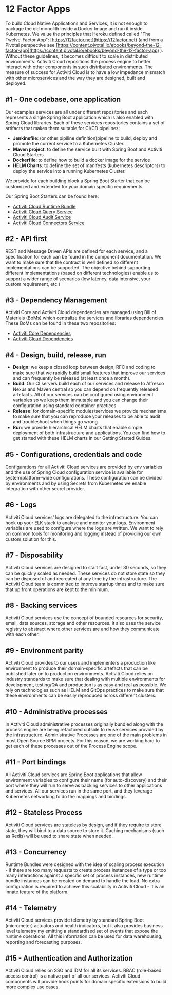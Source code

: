 # 12 Factor Apps

To build Cloud Native Applications and Services, it is not enough to package the old monolith inside a Docker Image and run it inside Kubernetes. We value the principles that Heroku defined called "The Twelve-Factor App": [https://12factor.net](https://12factor.net) \(and from a Pivotal perspective see [https://content.pivotal.io/ebooks/beyond-the-12-factor-app](https://content.pivotal.io/ebooks/beyond-the-12-factor-app) \). Without these guidelines, it becomes difficult to scale in distributed environments. Activiti Cloud repositions the process engine to better interact with other components in such distributed environments. The measure of success for Activiti Cloud is to have a low impedance mismatch with other microservices and the way they are designed, built and deployed.

## \#1 - One codebase, one application

Our examples services are all under different repositories and each represents a single Spring Boot application which is also enabled with Spring Cloud libraries. Each of these services repositories contains a set of artifacts that makes them suitable for CI/CD pipelines:

* **Jenkinsfile**: \(or other pipiline definition\)pipeline to build, deploy and promote the current service to a Kubernetes Cluster.
* **Maven project**: to define the service built with Spring Boot and Activiti Cloud Starters.
* **Dockerfile**: to define how to build a docker image for the service
* **HELM Charts**: to define the set of manifests \(kubernetes descriptors\) to deploy the service into a running Kubernetes Cluster.

We provide for each building block a Spring Boot Starter that can be customized and extended for your domain specific requirements.

Our Spring Boot Starters can be found here:

* [Activiti Cloud Runtime Bundle](https://github.com/Activiti/activiti-cloud-runtime-bundle-service)
* [Activiti Cloud Query Service](https://github.com/Activiti/activiti-cloud-query-service)
* [Activiti Cloud Audit Service](https://github.com/Activiti/activiti-cloud-audit-service)
* [Activiti Cloud Connectors Service](https://github.com/Activiti/activiti-cloud-connectors)

## \#2 - API first

REST and Message Driven APIs are defined for each service, and a specification for each can be found in the component documentation. We want to make sure that the contract is well defined so different implementations can be supported. The objective behind supporting different implementations \(based on different technologies\) enable us to support a wider range of scenarios \(low latency, data intensive, your custom requirement, etc.\)

## \#3 - Dependency Management

Activiti Core and Activiti Cloud dependencies are managed using Bill of Materials \(BoMs\) which centralize the services and libraries dependencies. These BoMs can be found in these two repositories:

* [Activiti Core Dependencies](https://github.com/Activiti/activiti-dependencies)
* [Activiti Cloud Dependencies](https://github.com/Activiti/activiti-cloud-dependencies)

## \#4 - Design, build, release, run

* **Design**: we keep a closed loop between design, RFC and coding to make sure that we rapidly build small features that improve our services and can frequently be released \(at least once a month\).
* **Build**: Our CI servers build each of our services and release to Alfresco Nexus and Maven central so you can depend on frequently released artefacts. All of our services can be configured using environment variables so we keep them immutable and you can change their configuration using standard container practices
* **Release**: for domain-specific modules/services we provide mechanisms to make sure that you can reproduce your releases to be able to audit and troubleshoot when things go wrong
* **Run**: we provide hierarchical HELM charts that enable simple deployment of both infrastructure and applications. You can find how to get started with these HELM charts in our Getting Started Guides.

## \#5 - Configurations, credentials and code

Configurations for all Activiti Cloud services are provided by env variables and the use of Spring Cloud configuration service is available for system/platform-wide configurations. These configuration can be divided by environments and by using Secrets from Kubernetes we enable integration with other secret provider. 

## \#6 - Logs

Activiti Cloud services' logs are delegated to the infrastructure. You can hook up your ELK stack to analyse and monitor your logs. Environment variables are used to configure where the logs are written. We want to rely on common tools for monitoring and logging instead of providing our own custom solution for this. 

## \#7 - Disposability

Activiti Cloud services are designed to start fast, under 30 seconds, so they can be quickly scaled as needed. These services do not store state so they can be disposed of and recreated at any time by the infrastructure. The Activiti Cloud team is committed to improve startup times and to make sure that up front operations are kept to the minimum.

## \#8 -  Backing services

Activiti Cloud services use the concept of bounded resources for security, email, data sources, storage and other resources. It also uses the service registry to abstract where other services are and how they communicate with each other.

## \#9 - Environment parity

Activiti Cloud provides to our users and implementers a production like environment to produce their domain-specific artefacts that can be published later on to production environments. Activiti Cloud relies on industry standards to make sure that dealing with multiple environments for development, testing/QA and production is as easy and real as possible. We rely on technologies such as HELM and GitOps practices to make sure that these environments can be easily reproduced across different clusters.

## \#10 - Administrative processes

In Activiti Cloud administrative processes originally bundled along with the process engine are being refactored outside to reuse services provided by the infrastructure. Administrative Processes are one of the main problems in most Open Source BPM projects. For this reason, we are working hard to get each of these processes out of the Process Engine scope.

## \#11 - Port bindings

All Activiti Cloud services are Spring Boot applications that allow environment variables to configure their name \(for auto-discovery\) and their port where they will run to serve as backing services to other applications and services. All our services run in the same port, and they leverage Kubernetes networking to do the mappings and bindings.

## \#12 - Stateless Process

Activiti Cloud services are stateless by design, and if they require to store state, they will bind to a data source to store it. Caching mechanisms \(such as Redis\) will be used to share state when needed.

## \#13 - Concurrency

Runtime Bundles were designed with the idea of scaling process execution - if there are too many requests to create process instances of a type or too many interactions against a specific set of process instances, new runtime bundle instances can be created on demand to handle the load. No extra configuration is required to achieve this scalability in Activiti Cloud - it is an innate feature of the platform.

## \#14 - Telemetry

Activiti Cloud services provide telemetry by standard Spring Boot (micrometer) actuators and health indicators, but it also provides business level telemetry my emitting a standardised set of events that expose the runtime operations. All this information can be used for data warehousing, reporting  and forecasting purposes.

## \#15 - Authentication and Authorization

Activiti Cloud relies on SSO and IDM for all its services. RBAC \(role-based access control\) is a native part of all our services. Activiti Cloud components will provide hook points for domain specific extensions to build more complex use cases.

